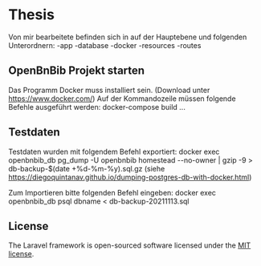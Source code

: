 # Thesis
Von mir bearbeitete befinden sich in auf der Hauptebene und folgenden Unterordnern:
-app
-database
-docker
-resources
-routes

## OpenBnBib Projekt starten
Das Programm Docker muss installiert sein. (Download unter https://www.docker.com/)
Auf der Kommandozeile müssen folgende Befehle ausgeführt werden:
docker-compose build ...


## Testdaten
Testdaten wurden mit folgendem Befehl exportiert:
docker exec openbnbib_db pg_dump -U openbnbib homestead --no-owner | gzip -9  > db-backup-$(date +%d-%m-%y).sql.gz
(siehe https://diegoquintanav.github.io/dumping-postgres-db-with-docker.html)

Zum Importieren bitte folgenden Befehl eingeben:
docker exec openbnbib_db psql dbname < db-backup-20211113.sql

## License

The Laravel framework is open-sourced software licensed under the [MIT license](https://opensource.org/licenses/MIT).

